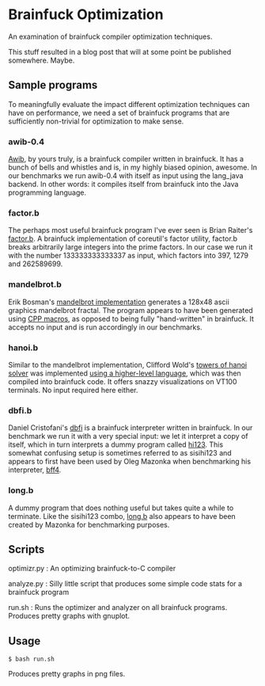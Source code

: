 Brainfuck Optimization
======================

An examination of brainfuck compiler optimization techniques.

This stuff resulted in a blog post that will at some point be
published somewhere. Maybe.


Sample programs
---------------

To meaningfully evaluate the impact different optimization techniques
can have on performance, we need a set of brainfuck programs that are
sufficiently non-trivial for optimization to make sense.

### awib-0.4

[Awib](http://code.google.com/p/awib/), by yours truly, is a brainfuck
compiler written in brainfuck. It has a bunch of bells and whistles
and is, in my highly biased opinion, awesome. In our benchmarks we run
awib-0.4 with itself as input using the lang_java backend. In other
words: it compiles itself from brainfuck into the Java programming
language.

### factor.b

The perhaps most useful brainfuck program I've ever seen is Brian
Raiter's
[factor.b](http://www.muppetlabs.com/~breadbox/bf/factor.b.txt). A
brainfuck implementation of coreutil's factor utility, factor.b breaks
arbitrarily large integers into the prime factors. In our case we run
it with the number 133333333333337 as input, which factors into 397,
1279 and 262589699.

### mandelbrot.b

Erik Bosman's [mandelbrot
implementation](http://esoteric.sange.fi/brainfuck/utils/mandelbrot/mandelbrot.b)
generates a 128x48 ascii graphics mandelbrot fractal. The program
appears to have been generated using
[CPP macros](http://esoteric.sange.fi/brainfuck/utils/mandelbrot/), as
opposed to being fully "hand-written" in brainfuck. It accepts no
input and is run accordingly in our benchmarks.

### hanoi.b

Similar to the mandelbrot implementation, Clifford Wold's [towers of
hanoi solver](http://www.clifford.at/bfcpu/hanoi.bf) was implemented
[using a higher-level
language](http://www.clifford.at/bfcpu/hanoi.html), which was then
compiled into brainfuck code. It offers snazzy visualizations on VT100
terminals. No input required here either.

### dbfi.b

Daniel Cristofani's [dbfi](http://www.hevanet.com/cristofd/bf/dbfi.b)
is a brainfuck interpreter written in brainfuck. In our benchmark we
run it with a very special input: we let it interpret a copy of
itself, which in turn interprets a dummy program called
[hi123](http://mazonka.com/brainf/hi123). This somewhat confusing
setup is sometimes referred to as sisihi123 and appears to first have
been used by Oleg Mazonka when benchmarking his interpreter,
[bff4](http://mazonka.com/brainf/).

### long.b

A dummy program that does nothing useful but takes quite a while to
terminate. Like the sisihi123 combo,
[long.b](http://mazonka.com/brainf/long.b) also appears to have been
created by Mazonka for benchmarking purposes.

Scripts
-------

optimizr.py
: An optimizing brainfuck-to-C compiler

analyze.py
: Silly little script that produces some simple code stats for a
brainfuck program

run.sh
: Runs the optimizer and analyzer on all brainfuck programs. Produces
pretty graphs with gnuplot.

Usage
-----

    $ bash run.sh

Produces pretty graphs in png files.
